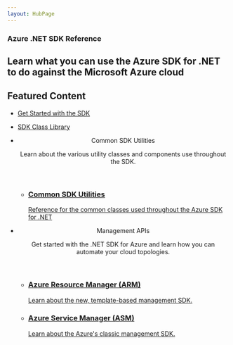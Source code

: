 ```yaml
---
layout: HubPage
---
```


<article id="main">
    <section id="hero-content" class="graph">
        <h1>Azure .NET SDK Reference</h1>
        <h2>Learn what you can use the Azure SDK for .NET to do against the Microsoft Azure cloud</h2>
    </section>
    <section id="featured" class="container">
        <h2 class="section-heading"><span class="icon icon-lightbulb-checked"></span> Featured Content</h2>
        <div class="features row">
            <ul class="column-half">
                <li><a href="index">Get Started with the SDK</a></li>
            </ul>
            <ul class="column-half">
                <li><a href="api/index">SDK Class Library</a></li>
            </ul>
        </div>
    </section>
    <div id="journeys">
        <section class="container">
            <ul class="journeys-list">
                <li class="journey-step">
                    <header class="journey-step-header row">
                        <div class="title column-third">
                            <span class="icon icon-tip"></span>
                            <p>Common SDK Utilities</p>
                        </div>
                        <p class="description column-two-thirds">
                            Learn about the various utility classes and components use throughout the SDK. 
                        </p>
                    </header>
                    <section class="journey-step-elements content">
                        <ul class="row">
                            <li class="column column-third">
                                <a href="">
                                    <h3>Common SDK Utilities</h3>
                                    <p>Reference for the common classes used throughout the Azure SDK for .NET</p>
                                </a>
                            </li>
                        </ul>
                    </section>
                </li>
                <li class="journey-step">
                    <header class="journey-step-header row">
                        <div class="title column-third">
                            <span class="icon icon-tip"></span>
                            <p>Management APIs</p>
                        </div>
                        <p class="description column-two-thirds">
                            Get started with the .NET SDK for Azure and learn how you can automate your cloud topologies.
                        </p>
                    </header>
                    <section class="journey-step-elements content">
                        <ul class="row">
                            <li class="column column-third">
                                <a href="">
                                    <h3>Azure Resource Manager (ARM)</h3>
                                    <p>Learn about the new, template-based management SDK.</p>
                                </a>
                            </li>
                            <li class="column column-third">
                                <a href="">
                                    <h3>Azure Service Manager (ASM)</h3>
                                    <p>Learn about the Azure's classic management SDK.</p>
                                </a>
                            </li>
                        </ul>
                    </section>
                </li>
            </ul>
        </section>
    </div>
</article>

